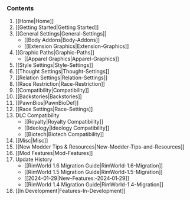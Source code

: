 ### Contents

1. [[Home|Home]]
2. [[Getting Started|Getting Started]]
3. [[General Settings|General-Settings]]
   - [[Body Addons|Body-Addons]]
   - [[Extension Graphics|Extension-Graphics]]
4. [[Graphic Paths|Graphic-Paths]]
   - [[Apparel Graphics|Apparel-Graphics]]
6. [[Style Settings|Style-Settings]]
6. [[Thought Settings|Thought-Settings]]
7. [[Relation Settings|Relation-Settings]]
8. [[Race Restriction|Race-Restriction]]
9. [[Compatibility|Compatibility]]
10. [[Backstories|Backstories]]
11. [[PawnBios|PawnBioDef]]
12. [[Race Settings|Race-Settings]]
13. DLC Compatibility
    - [[Royalty|Royalty Compatibility]]
    - [[Ideology|Ideology Compatibility]]
    - [[Biotech|Biotech Compatibility]]
14. [[Misc|Misc]]
15. [[New Modder Tips & Resources|New-Modder-Tips-and-Resources]]
16. [[Mod Features|Mod-Features]]
17. Update History
    - [[RimWorld 1.6 Migration Guide|RimWorld-1.6-Migration]]
    - [[RimWorld 1.5 Migration Guide|RimWorld-1.5-Migration]]
    - [[2024-01-29|New-Features:-2024‐01‐29]]
    - [[RimWorld 1.4 Migration Guide|RimWorld-1.4-Migration]]
18. [[In Development|Features-In-Development]]